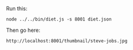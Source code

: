 Run this:

	node ../../bin/diet.js -s 8001 diet.json

Then go here:

	http://localhost:8001/thumbnail/steve-jobs.jpg

